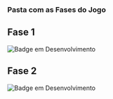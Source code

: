 ### Pasta com as Fases do Jogo

## Fase 1 
![Badge em Desenvolvimento](http://img.shields.io/static/v1?label=STATUS&message=DEMO&color=0000ff&style=for-the-badge)

## Fase 2
![Badge em Desenvolvimento](http://img.shields.io/static/v1?label=STATUS&message=EM%20DESENVOLVIMENTO&color=ffa500&style=for-the-badge)

<!---
Cores: 
    Azul: Demo; (054f77- escuro e 0000ff-claro)
    Verde: Pronta; (008000- verde escuro e 00ff00- verde limão)
    Laranja: Em Desevolvimento; (ffa500)
--->
